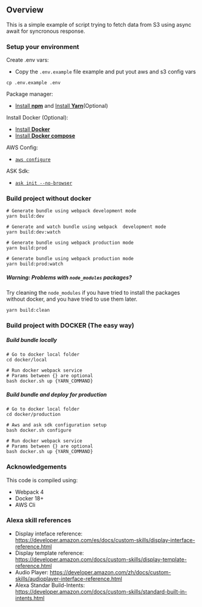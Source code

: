 ## Overview

This is a simple example of script trying to fetch data from S3 using async await for syncronous response.

### Setup your environment

Create .env vars:
* Copy the `.env.example` file example and put yout aws and s3 config vars
```
cp .env.example .env
```

Package manager:
* [Install **npm**](https://www.npmjs.com/get-npm) and [Install **Yarn**](https://yarnpkg.com/en/docs/install#debian-stable)(Optional)

Install Docker (Optional):
* [Install **Docker**](https://docs.docker.com/install/#supported-platforms)
* [Install **Docker compose**](https://docs.docker.com/compose/install/)

AWS Config:
* [`aws configure`](https://docs.aws.amazon.com/cli/latest/userguide/cli-chap-getting-started.html)

ASK Sdk:
* [`ask init --no-browser`](https://developer.amazon.com/docs/smapi/quick-start-alexa-skills-kit-command-line-interface.html)


### Build project without docker

```
# Generate bundle using webpack development mode
yarn build:dev

# Generate and watch bundle using webpack  development mode
yarn build:dev:watch

# Generate bundle using webpack production mode
yarn build:prod

# Generate bundle using webpack production mode
yarn build:prod:watch
```

##### **Warning:** Problems with `node_modules` packages?

Try cleaning the `node_modules` if you have tried to install the packages without docker, and you have tried to use them later.
```
yarn build:clean
```


### Build project with **DOCKER** (The easy way)

##### Build bundle locally

```
# Go to docker local folder
cd docker/local

# Run docker webpack service
# Params between {} are optional
bash docker.sh up {YARN_COMMAND}
```

##### Build bundle and deploy for production

```
# Go to docker local folder
cd docker/production

# Aws and ask sdk configuration setup
bash docker.sh configure

# Run docker webpack service
# Params between {} are optional
bash docker.sh up {YARN_COMMAND}
```


### Acknowledgements

This code is compiled using:
- Webpack 4
- Docker 18+
- AWS Cli



### Alexa skill references

- Display inteface reference: https://developer.amazon.com/es/docs/custom-skills/display-interface-reference.html
- Display template reference: https://developer.amazon.com/docs/custom-skills/display-template-reference.html
- Audio Player: https://developer.amazon.com/zh/docs/custom-skills/audioplayer-interface-reference.html
- Alexa Standar Build-Intents: https://developer.amazon.com/docs/custom-skills/standard-built-in-intents.html